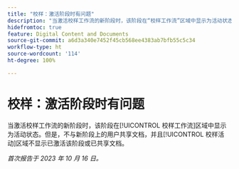 ```yaml
---
title: "校样：激活阶段时有问题"
description: "当激活校样工作流的新阶段时，该阶段在“校样工作流”区域中显示为活动状态。但是，不与新阶段上的用户共享文档，并且“校样活动”区域不显示已激活该阶段或已共享文档。"
hidefromtoc: true
feature: Digital Content and Documents
source-git-commit: a6d3a340e7452f45cb568ee4383ab7bfb55c5c34
workflow-type: ht
source-wordcount: '114'
ht-degree: 100%

---
```



# 校样：激活阶段时有问题

当激活校样工作流的新阶段时，该阶段在[!UICONTROL 校样工作流]区域中显示为活动状态。但是，不与新阶段上的用户共享文档，并且[!UICONTROL 校样活动]区域不显示已激活该阶段或已共享文档。

_首次报告于 2023 年 10 月 16 日。_
